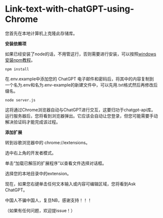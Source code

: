 # Link-text-with-chatGPT-using-Chrome

您首先在本地计算机上克隆此存储库。

**安装依赖项**

如果已经安装了node的话，不用管这行，否则需要进行安装，可以按照[windows安装npm教程](https://blog.csdn.net/zhouyan8603/article/details/109039732#:~:text=windows%E5%AE%89%E8%A3%85npm%E6%95%99%E7%A8%8B%201%202%E3%80%81nodejs%E4%B8%8B%E8%BD%BD%E7%BD%91%E5%9D%80%EF%BC%9A%20https%3A%2F%2Fnodejs.org%2Fen%2F%20%E3%80%90%E5%A6%82%E6%9E%9C%E5%AB%8C%E4%B8%8B%E8%BD%BD%E7%9A%84%E6%85%A2%EF%BC%8C%E5%8F%AF%E4%BB%A5%E4%B8%8B%E8%BD%BD%E5%85%B6%E4%BB%96%E7%BD%91%E7%AB%99%E4%B8%8A%E7%9A%84%EF%BC%8C%E5%88%AB%E4%BA%BA%E6%9C%89%E7%8E%B0%E6%88%90%E7%9A%84%EF%BC%8C%E4%B8%8B%E8%BD%BD%E7%9A%84%E6%AF%94%E8%BE%83%E5%BF%AB%E3%80%91%202%203%E3%80%81%E4%B8%8B%E8%BD%BD%E5%A5%BD%E5%90%8E%EF%BC%8C%E5%8F%8C%E5%87%BB%E5%AE%89%E8%A3%85%EF%BC%9A%203,6%E3%80%81%E9%80%89%E6%8B%A9%E5%AE%89%E8%A3%85%E8%B7%AF%E5%BE%84%EF%BC%9A%206%207%E3%80%81%E4%BC%9A%E9%BB%98%E8%AE%A4%E8%87%AA%E5%B7%B1%E6%B7%BB%E5%8A%A0%E7%8E%AF%E5%A2%83%E5%8F%98%E9%87%8F%EF%BC%9A%207%208%E3%80%81%E6%8E%A5%E4%B8%8B%E5%8E%BB%E4%B8%80%E8%B7%AF%E2%80%9Cnext%E2%80%9D%EF%BC%8C%E6%9C%80%E5%90%8E%E7%82%B9%E5%87%BBfinish%208%209%E3%80%81%E5%AE%89%E8%A3%85%E5%A5%BD%E5%90%8E%EF%BC%8C%E5%AF%B9%E5%BA%94%E7%9A%84%E5%90%84%E4%B8%AA%E6%96%87%E4%BB%B6%E7%9A%84%E4%BD%9C%E7%94%A8%EF%BC%9A%20%E6%9B%B4%E5%A4%9A%E9%A1%B9%E7%9B%AE)。

```
npm install
```

在.env.example中添加您的 ChatGPT 电子邮件和密码后，将其中的内容复制到一个名为.env和名为.env-example的新建文件中，可以先用.txt格式然后再修改后缀名。

```
node server.js
```

这将通过Chrome浏览器自动与ChatGPT进行交互，这要归功于chatgpt-api库。运行服务器后，您将看到浏览器弹出。它应该会自动让您登录，但您可能需要手动解决验证码才能完成该过程。

**添加扩展**

转到谷歌浏览器中的 chrome://extensions。

选中右上角的开发者模式。

单击“加载已解压的扩展程序”以查看文件选择对话框。

选择您的本地目录中的extension。

现在，如果您右键单击任何文本输入或内容可编辑区域，您将看到Ask ChatGPT。

中国人不骗中国人，复旦NB，感谢支持！！！

（如果有任何问题，欢迎提issue！）
